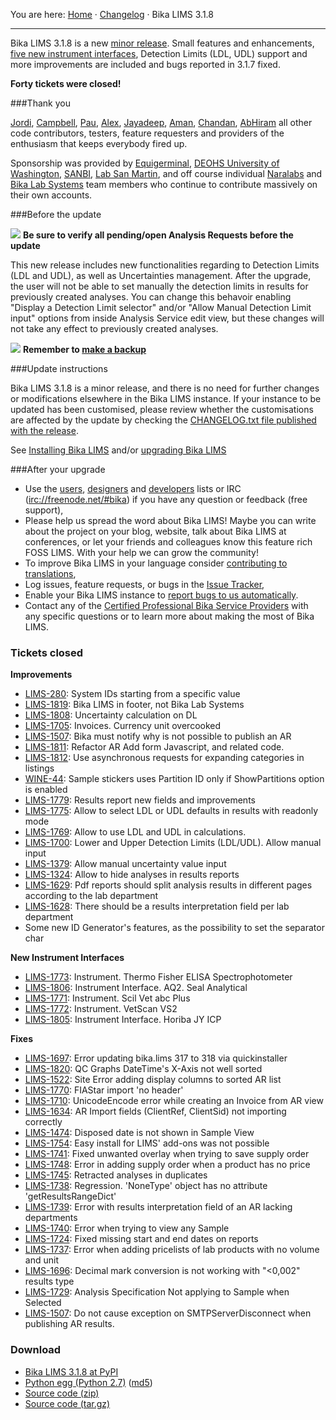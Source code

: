 You are here: [Home](https://github.com/bikalabs/Bika-LIMS/wiki) · [Changelog](https://github.com/bikalabs/Bika-LIMS/wiki/changelog) · Bika LIMS 3.1.8
***

Bika LIMS 3.1.8 is a new [minor release](https://github.com/bikalabs/Bika-LIMS/wiki/Release-cycle). Small features and enhancements, [five new instrument interfaces](https://github.com/bikalabs/Bika-LIMS/wiki/Supported-instrument-interfaces#bika-lims-318), Detection Limits (LDL, UDL) support and more improvements are included and bugs reported in 3.1.7 fixed.

**Forty tickets were closed!**

###Thank you

[Jordi](http://github.com/xispa), [Campbell](http://github.com/rockfruit), [Pau](http://github.com/espurna), [Alex](https://github.com/zylinx), [Jayadeep](https://github.com/jayadeepk), [Aman](https://github.com/Ammy2), [Chandan](https://github.com/chandan5), [AbHiram](https://github.com/abhi12ravi) all other code contributors, testers, feature requesters and providers of the enthusiasm that keeps everybody fired up.

Sponsorship was provided by [Equigerminal](http://equigerminal.org/), [DEOHS University of Washington](http://deohs.washington.edu/), [SANBI](http://www.sanbi.ac.za/), [Lab San Martin](http://www.laboratoriosanmartin.com/), and off course individual [Naralabs](http://naralabs.com/) and [Bika Lab Systems](http://bikalabs.com/) team members who continue to contribute massively on their own accounts.


###Before the update

![](https://raw.githubusercontent.com/bikalabs/Bika-LIMS/hotfix/3.1.8/bika/lims/browser/images/warning.png)  **Be sure to verify all pending/open Analysis Requests before the update**

This new release includes new functionalities regarding to Detection Limits (LDL and UDL), as well as Uncertainties management. After the upgrade, the user will not be able to set manually the detection limits in results for previously created analyses. You can change this behavoir enabling "Display a Detection Limit selector" and/or "Allow Manual Detection Limit input" options from inside Analysis Service edit view, but these changes will not take any effect to previously created analyses.

![](https://raw.githubusercontent.com/bikalabs/Bika-LIMS/hotfix/3.1.8/bika/lims/browser/images/warning.png) **Remember to [make a backup](http://docs.plone.org/manage/deploying/backup.html)**

###Update instructions

Bika LIMS 3.1.8 is a minor release, and there is no need for further changes or modifications elsewhere in the Bika LIMS instance. If your instance to be updated has been customised, please review whether the customisations are affected by the update by checking the [CHANGELOG.txt file published with the release](https://raw.githubusercontent.com/bikalabs/Bika-LIMS/3.1.8/docs/CHANGELOG.txt).

See [Installing Bika LIMS](https://github.com/bikalabs/Bika-LIMS/blob/3.1.8/docs/INSTALL.rst) and/or [upgrading Bika LIMS](https://github.com/bikalabs/Bika-LIMS/blob/3.1.8/docs/INSTALL.rst)

###After your upgrade
- Use the [users](http://lists.sourceforge.net/lists/listinfo/bika-users), [designers](https://groups.google.com/forum/?hl=en) and [developers](http://lists.sourceforge.net/lists/listinfo/bika-developers) lists or IRC ([irc://freenode.net/#bika](http://webchat.freenode.net?randomnick=1&channels=%23bika&uio=d4)) if you have any question or feedback (free support),
- Please help us spread the word about Bika LIMS! Maybe you can write about the project on your blog, website, talk about Bika LIMS at conferences, or let your friends and colleagues know this feature rich FOSS LIMS. With your help we can grow the community!    
- To improve Bika LIMS in your language consider [contributing to translations](https://www.transifex.com/projects/p/bika-lims/),
- Log issues, feature requests, or bugs in the [Issue Tracker](http://jira.bikalabs.com/),
- Enable your Bika LIMS instance to [report bugs to us automatically](https://github.com/bikalabs/Bika-LIMS/blob/0c606e0/INSTALL.rst#log-errors-to-sentrybikalabscom).
- Contact any of the [Certified Professional Bika Service Providers](http://www.bikalims.org/support-and-service-provision) with any specific questions or to learn more about making the most of Bika LIMS.

### Tickets closed

**Improvements**
- [LIMS-280](https://jira.bikalabs.com/browse/LIMS-280): System IDs starting from a specific value
- [LIMS-1819](https://jira.bikalabs.com/browse/LIMS-1819): Bika LIMS in footer, not Bika Lab Systems
- [LIMS-1808](https://jira.bikalabs.com/browse/LIMS-1808): Uncertainty calculation on DL
- [LIMS-1705](https://jira.bikalabs.com/browse/LIMS-1705): Invoices. Currency unit overcooked
- [LIMS-1507](https://jira.bikalabs.com/browse/LIMS-1507): Bika must notify why is not possible to publish an AR
- [LIMS-1811](https://jira.bikalabs.com/browse/LIMS-1811): Refactor AR Add form Javascript, and related code.
- [LIMS-1812](https://jira.bikalabs.com/browse/LIMS-1812): Use asynchronous requests for expanding categories in listings
- [WINE-44](https://jira.bikalabs.com/browse/WINE-44): Sample stickers uses Partition ID only if ShowPartitions option is enabled
- [LIMS-1779](https://jira.bikalabs.com/browse/LIMS-1779): Results report new fields and improvements
- [LIMS-1775](https://jira.bikalabs.com/browse/LIMS-1775): Allow to select LDL or UDL defaults in results with readonly mode
- [LIMS-1769](https://jira.bikalabs.com/browse/LIMS-1769): Allow to use LDL and UDL in calculations.
- [LIMS-1700](https://jira.bikalabs.com/browse/LIMS-1700): Lower and Upper Detection Limits (LDL/UDL). Allow manual input
- [LIMS-1379](https://jira.bikalabs.com/browse/LIMS-1379): Allow manual uncertainty value input
- [LIMS-1324](https://jira.bikalabs.com/browse/LIMS-1324): Allow to hide analyses in results reports
- [LIMS-1629](https://jira.bikalabs.com/browse/LIMS-1629): Pdf reports should split analysis results in different pages according to the lab department
- [LIMS-1628](https://jira.bikalabs.com/browse/LIMS-1628): There should be a results interpretation field per lab department
- Some new ID Generator's features, as the possibility to set the separator char

**New Instrument Interfaces**

- [LIMS-1773](https://jira.bikalabs.com/browse/LIMS-1773): Instrument. Thermo Fisher ELISA Spectrophotometer
- [LIMS-1806](https://jira.bikalabs.com/browse/LIMS-1806): Instrument Interface. AQ2. Seal Analytical
- [LIMS-1771](https://jira.bikalabs.com/browse/LIMS-1771): Instrument. Scil Vet abc Plus
- [LIMS-1772](https://jira.bikalabs.com/browse/LIMS-1772): Instrument. VetScan VS2
- [LIMS-1805](https://jira.bikalabs.com/browse/LIMS-1805): Instrument Interface. Horiba JY ICP

**Fixes**

- [LIMS-1697](https://jira.bikalabs.com/browse/LIMS-1697): Error updating bika.lims 317 to 318 via quickinstaller
- [LIMS-1820](https://jira.bikalabs.com/browse/LIMS-1820): QC Graphs DateTime's X-Axis not well sorted
- [LIMS-1522](https://jira.bikalabs.com/browse/LIMS-1522): Site Error adding display columns to sorted AR list
- [LIMS-1770](https://jira.bikalabs.com/browse/LIMS-1770): FIAStar import 'no header'
- [LIMS-1710](https://jira.bikalabs.com/browse/LIMS-1710): UnicodeEncode error while creating an Invoice from AR view
- [LIMS-1634](https://jira.bikalabs.com/browse/LIMS-1634): AR Import fields (ClientRef, ClientSid) not importing correctly
- [LIMS-1474](https://jira.bikalabs.com/browse/LIMS-1474): Disposed date is not shown in Sample View
- [LIMS-1754](https://jira.bikalabs.com/browse/LIMS-1754): Easy install for LIMS' add-ons was not possible
- [LIMS-1741](https://jira.bikalabs.com/browse/LIMS-1741): Fixed unwanted overlay when trying to save supply order
- [LIMS-1748](https://jira.bikalabs.com/browse/LIMS-1748): Error in adding supply order when a product has no price
- [LIMS-1745](https://jira.bikalabs.com/browse/LIMS-1745): Retracted analyses in duplicates
- [LIMS-1738](https://jira.bikalabs.com/browse/LIMS-1738): Regression. 'NoneType' object has no attribute 'getResultsRangeDict'
- [LIMS-1739](https://jira.bikalabs.com/browse/LIMS-1739): Error with results interpretation field of an AR lacking departments
- [LIMS-1740](https://jira.bikalabs.com/browse/LIMS-1740): Error when trying to view any Sample
- [LIMS-1724](https://jira.bikalabs.com/browse/LIMS-1724): Fixed missing start and end dates on reports
- [LIMS-1737](https://jira.bikalabs.com/browse/LIMS-1737): Error when adding pricelists of lab products with no volume and unit
- [LIMS-1696](https://jira.bikalabs.com/browse/LIMS-1696): Decimal mark conversion is not working with "<0,002" results type
- [LIMS-1729](https://jira.bikalabs.com/browse/LIMS-1729): Analysis Specification Not applying to Sample when Selected
- [LIMS-1507](https://jira.bikalabs.com/browse/LIMS-1507): Do not cause exception on SMTPServerDisconnect when publishing AR results.

### Download
- [Bika LIMS 3.1.8 at PyPI](https://pypi.python.org/pypi/bika.lims/3.1.8)
- [Python egg (Python 2.7)](https://pypi.python.org/packages/2.7/b/bika.lims/bika.lims-3.1.8.0-py2.7.egg#md5=673819497a4e20e836ddc5c8250552fa) ([md5](https://pypi.python.org/pypi?:action=show_md5&digest=673819497a4e20e836ddc5c8250552fa))
- [Source code (zip)](https://github.com/bikalabs/Bika-LIMS/archive/3.1.8.zip)
- [Source code (tar.gz)](https://github.com/bikalabs/Bika-LIMS/archive/3.1.8.tar.gz)